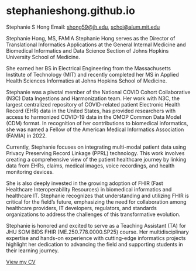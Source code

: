 # stephanieshong.github.io
Stephanie S Hong
Email: shong59@jh.edu, schoi@alum.mit.edu

Stephanie Hong, MS, FAMIA
Stephanie Hong serves as the Director of Translational Informatics Applications at the General Internal Medicine and Biomedical Informatics and Data Science Section of Johns Hopkins University School of Medicine.

She earned her BS in Electrical Engineering from the Massachusetts Institute of Technology (MIT) and recently completed her MS in Applied Health Sciences Informatics at Johns Hopkins School of Medicine.

Stephanie was a pivotal member of the National COVID Cohort Collaborative (N3C) Data Ingestions and Harmonization team. Her work with N3C, the largest centralized repository of COVID-related patient Electronic Health Record (EHR) data in the United States, has provided researchers with access to harmonized COVID-19 data in the OMOP Common Data Model (CDM) format. In recognition of her contributions to biomedical informatics, she was named a Fellow of the American Medical Informatics Association (FAMIA) in 2022.

Currently, Stephanie focuses on integrating multi-modal patient data using Privacy Preserving Record Linkage (PPRL) technology. This work involves creating a comprehensive view of the patient healthcare journey by linking data from EHRs, claims, medical images, voice recordings, and health monitoring devices.

She is also deeply invested in the growing adoption of FHIR (Fast Healthcare Interoperability Resources) in biomedical informatics and healthcare IT. Stephanie recognizes that understanding and utilizing FHIR is critical for the field’s future, emphasizing the need for collaboration among healthcare providers, IT developers, regulators, and standards organizations to address the challenges of this transformative evolution.

Stephanie is honored and excited to serve as a Teaching Assistant (TA) for JHU SOM BIDS FHIR (ME.250.778.0000.SP25) course. Her multidisciplinary expertise and hands-on experience with cutting-edge informatics projects highlight her dedication to advancing the field and supporting students in their learning journey.

<a href="cv.pdf" target="_blank">View my CV</a>
